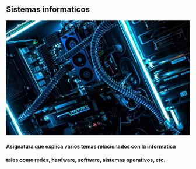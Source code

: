 ## Sistemas informaticos
![sist](sist.jpg)
#### Asignatura que explica varios temas relacionados con la informatica
#### tales como redes, hardware, software, sistemas operativos, etc.